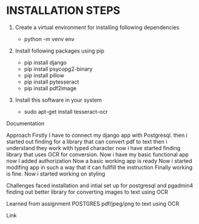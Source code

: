 # INSTALLATION STEPS

1. Create a virtual environment for installing following dependencies

   - python -m venv env

2. Install following packages using pip

   - pip install django
   - pip install psycopg2-binary
   - pip install pillow
   - pip install pytesseract
   - pip install pdf2image

3. Install this software in your system
   - sudo apt-get install tesseract-ocr

Documentation

Approach
Firstly I have to connect my django app with Postgresql.
then i started out finding for a library that can convert pdf to text then i understand they work with typed character now i have started finding library that uses OCR for conversion.
Now i have my basic functional app now I added authorization
Now a basic working app is ready
Now i started modifing app in such a way that it can fullfill the instruction
Finally working is fine. Now i started working on styling

Challenges faced
installation and intial set up for postgresql and pgadmin4
finding out better library for converting images to text using OCR

Learned from assignment
POSTGRES
pdf/jpeg/png to text using OCR

Link
